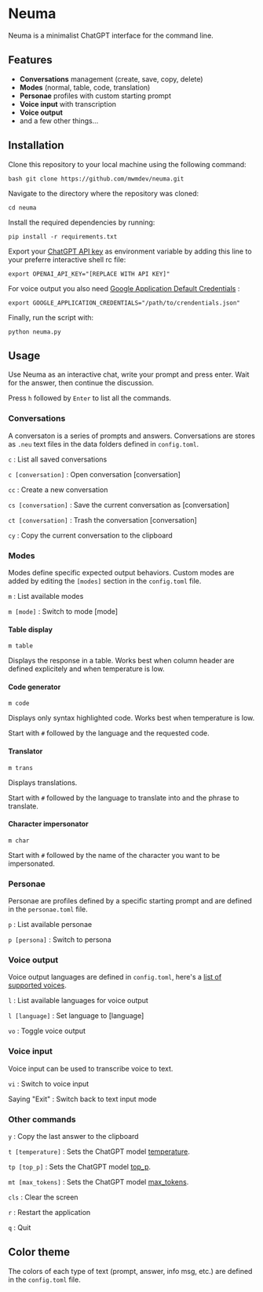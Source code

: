 # Neuma

Neuma is a minimalist ChatGPT interface for the command line.

## Features
- **Conversations** management (create, save, copy, delete)
- **Modes** (normal, table, code, translation)
- **Personae** profiles with custom starting prompt
- **Voice input** with transcription
- **Voice output**
- and a few other things...

## Installation

Clone this repository to your local machine using the following command:

```bash git clone https://github.com/mwmdev/neuma.git```

Navigate to the directory where the repository was cloned:

```cd neuma```

Install the required dependencies by running:

```pip install -r requirements.txt```

Export your [ChatGPT API key](https://platform.openai.com/account/api-keys) as environment variable by adding this line to your preferre interactive shell rc file:

```export OPENAI_API_KEY="[REPLACE WITH API KEY]"```

For voice output you also need [Google Application Default Credentials](https://cloud.google.com/docs/authentication/provide-credentials-adc) :

```export GOOGLE_APPLICATION_CREDENTIALS="/path/to/crendentials.json"```

Finally, run the script with:

```python neuma.py```

## Usage

Use Neuma as an interactive chat, write your prompt and press enter. Wait for the answer, then continue the discussion.

Press `h` followed by `Enter` to list all the commands.

### Conversations

A conversaton is a series of prompts and answers. Conversations are stores as `.neu` text files in the data folders defined in `config.toml`.

`c` : List all saved conversations

`c [conversation]` : Open conversation [conversation]

`cc` : Create a new conversation

`cs [conversation]` : Save the current conversation as [conversation]

`ct [conversation]` : Trash the conversation [conversation]

`cy` : Copy the current conversation to the clipboard

### Modes

Modes define specific expected output behaviors. Custom modes are added by editing the `[modes]` section in the `config.toml` file.

`m` : List available modes

`m [mode]` : Switch to mode [mode]

#### Table display

`m table`

Displays the response in a table. Works best when column header are defined explicitely and when temperature is low.

#### Code generator

`m code`

Displays only syntax highlighted code. Works best when temperature is low.

Start with `#` followed by the language and the requested code.

#### Translator

`m trans`

Displays translations.

Start with `#` followed by the language to translate into and the phrase to translate.

#### Character impersonator

`m char`

Start with `#` followed by the name of the character you want to be impersonated.

### Personae

Personae are profiles defined by a specific starting prompt and are defined in the `personae.toml` file.

`p` : List available personae

`p [persona]` : Switch to persona

### Voice output

Voice output languages are defined in `config.toml`, here's a [list of supported voices](https://cloud.google.com/text-to-speech/docs/voices).

`l` : List available languages for voice output

`l [language]` : Set language to [language]

`vo` : Toggle voice output

### Voice input

Voice input can be used to transcribe voice to text.

`vi` :  Switch to voice input

Saying "Exit" : Switch back to text input mode

### Other commands

`y` : Copy the last answer to the clipboard

`t [temperature]` : Sets the ChatGPT model [temperature](https://platform.openai.com/docs/api-reference/completions/create#completions/create-temperature).

`tp [top_p]` : Sets the ChatGPT model [top_p](https://platform.openai.com/docs/api-reference/completions/create#completions/create-top_p).

`mt [max_tokens]` : Sets the ChatGPT model [max_tokens](https://platform.openai.com/docs/api-reference/completions/create#completions/create-max_tokens).

`cls` : Clear the screen

`r` : Restart the application

`q` : Quit


## Color theme

The colors of each type of text (prompt, answer, info msg, etc.) are defined in the `config.toml` file.
